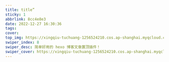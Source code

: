 ```yaml
---
title: title”
sticky: 1
abbrlink: 8cc4e8e3
date: 2022-12-27 16:30:36
tags:
cover: 
top_img: https://xingqiu-tuchuang-1256524210.cos.ap-shanghai.myqcloud.com/8527/}{7Q{5LX(O[6O_AU7B0HN_N.png
swiper_index: 8
swiper_desc: 简单好用的 hexo 博客文章置顶插件！
swiper_cover: https://xingqiu-tuchuang-1256524210.cos.ap-shanghai.myqcloud.com/8527/}{7Q{5LX(O[6O_AU7B0HN_N.png
---
```

